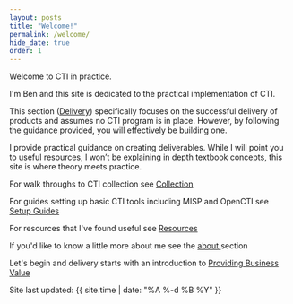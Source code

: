 ```yaml
---
layout: posts
title: "Welcome!"
permalink: /welcome/
hide_date: true
order: 1
---
```


Welcome to CTI in practice.

I'm Ben and this site is dedicated to the practical implementation of CTI.  

This section (<a href="/">Delivery</a>) specifically focuses on the successful delivery of products and assumes no CTI program is in place. However, by following the guidance provided, you will effectively be building one.

I provide practical guidance on creating deliverables. While I will point you to useful resources, I won’t be explaining in depth textbook concepts, this site is where theory meets practice.

For walk throughs to CTI collection see <a href="/collection/">Collection </a>

For guides setting up basic CTI tools including MISP and OpenCTI see <a href="/setup/">Setup Guides </a>

For resources that I've found useful see <a href="/resources/">Resources </a>

If you'd like to know a little more about me see the <a href="/about/">about </a> section

Let's begin and delivery starts with an introduction to <a href="/providing value/">Providing Business Value </a>


Site last updated: {{ site.time | date: "%A %-d %B %Y" }}

